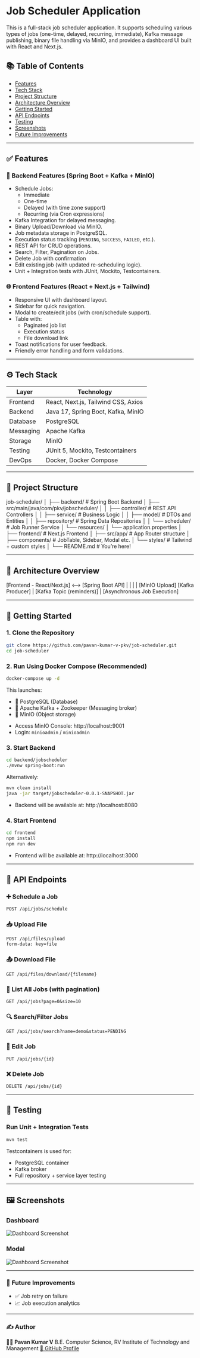 # Job Scheduler Application

This is a full-stack job scheduler application. It supports scheduling various types of jobs (one-time, delayed, recurring, immediate), Kafka message publishing, binary file handling via MinIO, and provides a dashboard UI built with React and Next.js.

## 📚 Table of Contents

- [Features](#features)
- [Tech Stack](#tech-stack)
- [Project Structure](#project-structure)
- [Architecture Overview](#architecture-overview)
- [Getting Started](#getting-started)
- [API Endpoints](#api-endpoints)
- [Testing](#testing)
- [Screenshots](#screenshots)
- [Future Improvements](#future-improvements)

---

## ✅ Features

### 🔧 Backend Features (Spring Boot + Kafka + MinIO)

- Schedule Jobs:
    - Immediate
    - One-time
    - Delayed (with time zone support)
    - Recurring (via Cron expressions)
- Kafka Integration for delayed messaging.
- Binary Upload/Download via MinIO.
- Job metadata storage in PostgreSQL.
- Execution status tracking (`PENDING`, `SUCCESS`, `FAILED`, etc.).
- REST API for CRUD operations.
- Search, Filter, Pagination on Jobs.
- Delete Job with confirmation
- Edit existing job (with updated re-scheduling logic).
- Unit + Integration tests with JUnit, Mockito, Testcontainers.

### 🌐 Frontend Features (React + Next.js + Tailwind)

- Responsive UI with dashboard layout.
- Sidebar for quick navigation.
- Modal to create/edit jobs (with cron/schedule support).
- Table with:
    - Paginated job list
    - Execution status
    - File download link
- Toast notifications for user feedback.
- Friendly error handling and form validations.

---

## ⚙️ Tech Stack

| Layer      | Technology                           |
|------------|--------------------------------------|
| Frontend   | React, Next.js, Tailwind CSS, Axios  |
| Backend    | Java 17, Spring Boot, Kafka, MinIO   |
| Database   | PostgreSQL                           |
| Messaging  | Apache Kafka                         |
| Storage    | MinIO                                |
| Testing    | JUnit 5, Mockito, Testcontainers     |
| DevOps     | Docker, Docker Compose               |

---

## 📁 Project Structure

job-scheduler/
│
├── backend/                 # Spring Boot Backend
│   ├── src/main/java/com/pkv/jobscheduler/
│   │   ├── controller/      # REST API Controllers
│   │   ├── service/         # Business Logic
│   │   ├── model/           # DTOs and Entities
│   │   ├── repository/      # Spring Data Repositories
│   │   └── scheduler/       # Job Runner Service
│   └── resources/
│       └── application.properties
│
├── frontend/                # Next.js Frontend
│   ├── src/app/             # App Router structure
│   ├── components/          # JobTable, Sidebar, Modal etc.
│   └── styles/              # Tailwind + custom styles
│
└── README.md                # You’re here!

---

## 🧱 Architecture Overview

[Frontend - React/Next.js]  <—>  [Spring Boot API]
|                            |
|                            |
[MinIO Upload]              [Kafka Producer]
|
[Kafka Topic (reminders)]
|
[Asynchronous Job Execution]

---

## 🚀 Getting Started

### 1. Clone the Repository

```bash
git clone https://github.com/pavan-kumar-v-pkv/job-scheduler.git
cd job-scheduler
```

### 2. Run Using Docker Compose (Recommended)

```bash
docker-compose up -d
```

This launches:
* 🐘 PostgreSQL (Database)
* 🐳 Apache Kafka + Zookeeper (Messaging broker)
* 💾 MinIO (Object storage)

- Access MinIO Console: http://localhost:9001
- Login: `minioadmin` / `minioadmin`

### 3. Start Backend

```bash
cd backend/jobscheduler
./mvnw spring-boot:run
```

Alternatively:

```bash
mvn clean install
java -jar target/jobscheduler-0.0.1-SNAPSHOT.jar
```

- Backend will be available at: http://localhost:8080

### 4. Start Frontend

```bash
cd frontend
npm install
npm run dev
```

- Frontend will be available at: http://localhost:3000

---

## 🔌 API Endpoints

### ➕ Schedule a Job

```http
POST /api/jobs/schedule
```

### 📥 Upload File

```http
POST /api/files/upload
form-data: key=file
```

### 📤 Download File

```http
GET /api/files/download/{filename}
```

### 📃 List All Jobs (with pagination)

```http
GET /api/jobs?page=0&size=10
```

### 🔍 Search/Filter Jobs

```http
GET /api/jobs/search?name=demo&status=PENDING
```

### 📝 Edit Job

```http
PUT /api/jobs/{id}
```

### ❌ Delete Job

```http
DELETE /api/jobs/{id}
```

---

## 🧪 Testing

### Run Unit + Integration Tests

```bash
mvn test
```
Testcontainers is used for:
* PostgreSQL container
* Kafka broker
* Full repository + service layer testing

---

## 🖼️ Screenshots

### Dashboard
![Dashboard Screenshot](./screenshots/dashboard.png "Job Scheduler Dashboard")

### Modal
![Dashboard Screenshot](./screenshots/modal.png "Job Scheduler Dashboard")

---

### 🔮 Future Improvements

* ✅ Job retry on failure
* 📈 Job execution analytics

---

### ✍️ Author

👨‍💻 **Pavan Kumar V**
B.E. Computer Science, RV Institute of Technology and Management
[🔗 GitHub Profile](https://github.com/pkv-woodstock)